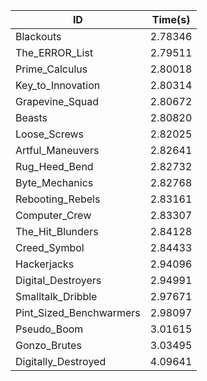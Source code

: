 |ID|Time(s)|
|-|-|
|Blackouts|2.78346|
|The_ERROR_List|2.79511|
|Prime_Calculus|2.80018|
|Key_to_Innovation|2.80314|
|Grapevine_Squad|2.80672|
|Beasts|2.80820|
|Loose_Screws|2.82025|
|Artful_Maneuvers|2.82641|
|Rug_Heed_Bend|2.82732|
|Byte_Mechanics|2.82768|
|Rebooting_Rebels|2.83161|
|Computer_Crew|2.83307|
|The_Hit_Blunders|2.84128|
|Creed_Symbol|2.84433|
|Hackerjacks|2.94096|
|Digital_Destroyers|2.94991|
|Smalltalk_Dribble|2.97671|
|Pint_Sized_Benchwarmers|2.98097|
|Pseudo_Boom|3.01615|
|Gonzo_Brutes|3.03495|
|Digitally_Destroyed|4.09641|
